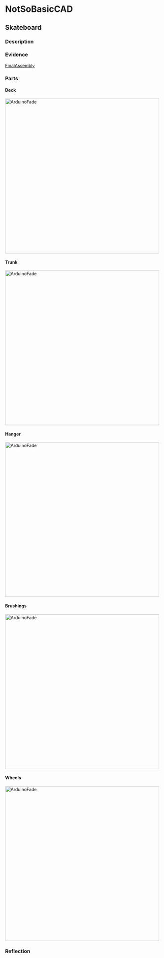 # NotSoBasicCAD
## Skateboard
### Description
### Evidence
[FinalAssembly](https://cvilleschools.onshape.com/documents/521d65e402df554bfe42f3ed/w/0c5c3db15ff587876eacd787/e/55985fd0bd2d10533419ffac)
### Parts
#### Deck
<img src="https://user-images.githubusercontent.com/71402927/138531417-f8b4969d-a458-4996-8734-257fb2203e53.png" alt="ArduinoFade" style="width:500px;">

#### Trunk
<img src="https://user-images.githubusercontent.com/71402927/138531383-25809d45-12e5-4fbd-be62-4a1940b2729c.png" alt="ArduinoFade" style="width:500px;">

#### Hanger
<img src="https://user-images.githubusercontent.com/71402927/138531328-f4b3b0f6-2ab9-464c-87ad-fd18b1e62732.png" alt="ArduinoFade" style="width:500px;">

#### Brushings
<img src="https://user-images.githubusercontent.com/71402927/138531353-eb6ebf72-d3e1-4242-aadf-b9815f4b87e4.png" alt="ArduinoFade" style="width:500px;">

#### Wheels
<img src="https://user-images.githubusercontent.com/71402927/138531233-5b4582e3-9bf7-41d1-b938-6f42fe6fffcf.png" alt="ArduinoFade" style="width:500px;">

### Reflection
